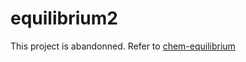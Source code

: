 # equilibrium2

This project is abandonned. Refer to [chem-equilibrium](https://github.com/cheminfo-js/chem-equilibrium)
